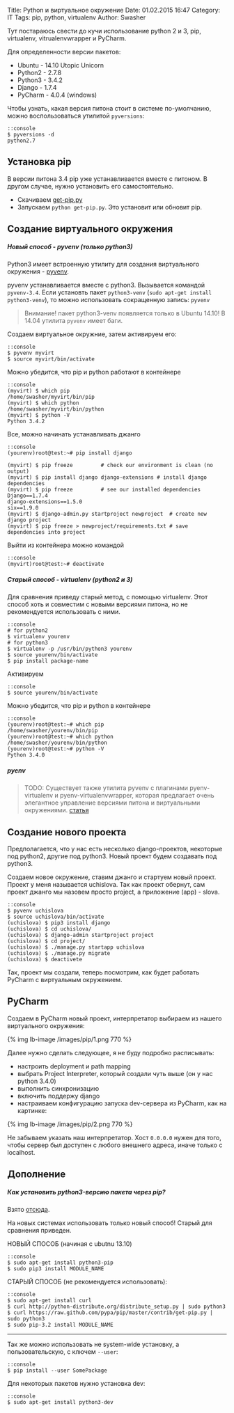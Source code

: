 Title: Python и виртуальное окружение
Date: 01.02.2015 16:47
Category: IT
Tags: pip, python, virtualenv
Author: Swasher

Тут постараюсь свести до кучи использование python 2 и 3, pip, virtualenv, vitrualenvwrapper и 
PyCharm. 

Для определенности версии пакетов:

- Ubuntu  - 14.10 Utopic Unicorn
- Python2 - 2.7.8
- Python3 - 3.4.2
- Django  - 1.7.4
- PyCharm - 4.0.4 (windows)

Чтобы узнать, какая версия питона стоит в системе по-умолчанию, можно воспользоваться утилитой `pyversions`:

    ::console
    $ pyversions -d
    python2.7
   
Установка pip
---------------------------

В версии питона 3.4 pip уже устанавливается вместе с питоном. В другом случае, нужно установить его самостоятельно.

- Скачиваем [get-pip.py]
- Запускаем `python get-pip.py`. Это установит или обновит pip.

Создание виртуального окружения
---------------------------

##### Новый способ - pyvenv (только python3)

Python3 имеет встроенную утилиту для создания виртуального окружения - [pyvenv][]. 

pyvenv устанавливается вместе с python3. Вызывается командой `pyvenv-3.4`.
Если установть пакет `python3-venv` (`sudo apt-get install python3-venv`), то можно использовать сокращенную
запись: `pyvenv`

> Внимание! пакет python3-venv появляется только в Ubuntu 14.10! В 14.04 утилита `pyvenv` имеет баги.

Создаем виртуальное окружние, затем активируем его:

    ::console
    $ pyvenv myvirt
    $ source myvirt/bin/activate

Можно убедится, что pip и python работают в контейнере

    ::console
    (myvirt) $ which pip
    /home/swasher/myvirt/bin/pip
    (myvirt) $ which python
    /home/swasher/myvirt/bin/python
    (myvirt) $ python -V
    Python 3.4.2

Все, можно начинать устанавливать джанго

    ::console
    (yourenv)root@test:~# pip install django
    
    (myvirt) $ pip freeze         # check our environment is clean (no output)
    (myvirt) $ pip install django django-extensions # install django dependencies
    (myvirt) $ pip freeze         # see our installed dependencies
    Django==1.7.4
    django-extensions==1.5.0
    six==1.9.0
    (myvirt) $ django-admin.py startproject newproject  # create new django project
    (myvirt) $ pip freeze > newproject/requirements.txt # save dependencies into project
 
Выйти из контейнера можно командой  

    ::console
    (myvirt)root@test:~# deactivate

##### Старый способ - virtualenv (python2 и 3)

Для сравнения приведу старый метод, с помощью virtualenv. Этот способ хоть и совместим с новыми версиями питона, 
но не рекомендуется использовать с ними.

    ::console
    # for python2
    $ virtualenv yourenv
    # for python3
    $ virtualenv -p /usr/bin/python3 yourenv 
    $ source yourenv/bin/activate
    $ pip install package-name
    
Aктивируем

    ::console
    $ source yourenv/bin/activate

Можно убедится, что pip и python в контейнере

    ::console
    (yourenv)root@test:~# which pip
    /home/swasher/yourenv/bin/pip
    (yourenv)root@test:~# which python
    /home/swasher/yourenv/bin/python
    (yourenv)root@test:~# python -V
    Python 3.4.0

##### pyenv

> TODO: Существует также утилита pyvenv с плагинами pyenv-virtualenv и pyenv-virtualenvwrapper,
> которая предлагает очень элегантное управление версиями питона и виртуальными окружениями.
> [статья][]

Создание нового проекта
---------------------------------------------

Предполагается, что у нас есть несколько django-проектов, некоторые под python2, другие под python3.
Новый проект будем создавать под python3.

Создаем новое окружение, ставим джанго и стартуем новый проект. Проект у меня называется uchislova.
Так как проект обернут, сам проект джанго мы назовем просто project, а приложение (app) - slova.

    ::console
    $ pyvenv uchislova
    $ source uchislova/bin/activate
    (uchislova) $ pip3 install django
    (uchislova) $ cd uchislova/
    (uchislova) $ django-admin startproject project
    (uchislova) $ cd project/
    (uchislova) $ ./manage.py startapp uchislova
    (uchislova) $ ./manage.py migrate
    (uchislova) $ deactivete
    
Так, проект мы создали, теперь посмотрим, как будет работать PyCharm с виртуальным окружением.

PyCharm
--------------------------------------------

Создаем в PyCharm новый проект, интерпретатор выбираем из нашего виртуального окружения:

{% img lb-image /images/pip/1.png 770 %}

Далее нужно сделать следующее, я не буду подробно расписывать:

- настроить deployment и path mapping
- выбрать Project Interpreter, который создали чуть выше (он у нас python 3.4.0)
- выполнить синхронизацию
- включить поддержу django
- настраиваем конфигурацию запуска dev-сервера из PyCharm, как на картинке:

{% img lb-image /images/pip/2.png 770 %}

Не забываем указать наш интерпретатор. Хост `0.0.0.0` нужен для того, чтобы сервер был доступен с любого
внешнего адреса, иначе только с localhost.

Дополнение
-----------

##### Как установить python3-версию пакета через pip?

Взято [отсюда][].

На новых системах использовать только новый способ! Старый для сравнения приведен.

НОВЫЙ СПОСОБ (начиная с ubutnu 13.10)

    ::console
    $ sudo apt-get install python3-pip
    $ sudo pip3 install MODULE_NAME

СТАРЫЙ СПОСОБ (не рекомендуется использовать):

    ::console
    $ sudo apt-get install curl
    $ curl http://python-distribute.org/distribute_setup.py | sudo python3
    $ curl https://raw.github.com/pypa/pip/master/contrib/get-pip.py | sudo python3
    $ sudo pip-3.2 install MODULE_NAME

----------------------------

Так же можно использовать не system-wide установку, а пользовательскую, с ключем `--user`:

    ::console
    $ pip install --user SomePackage
    
Для некоторых пакетов нужно установка dev:

    ::console
    $ sudo apt-get install python3-dev

  [get-pip.py]: https://raw.github.com/pypa/pip/master/contrib/get-pip.py
  [отсюда]: http://stackoverflow.com/questions/10763440/how-to-install-python3-version-of-package-via-pip
  [pyvenv]: https://docs.python.org/3/library/venv.html
  [баг]: https://bugs.launchpad.net/ubuntu/+source/python3.4/+bug/1290847
  [пример]: https://docs.python.org/3/library/venv.html#an-example-of-extending-envbuilder
  [статья]: http://fgimian.github.io/blog/2014/04/20/better-python-version-and-environment-management-with-pyenv/